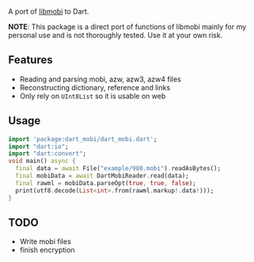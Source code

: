 A port of [libmobi](https://github.com/bfabiszewski/libmobi) to Dart.

**NOTE**: This package is a direct port of functions of libmobi mainly for my personal use and is not thoroughly tested. Use it at your own risk.

## Features

* Reading and parsing mobi, azw, azw3, azw4 files
* Reconstructing dictionary, reference and links
* Only rely on `UInt8List` so it is usable on web

## Usage

```dart
import 'package:dart_mobi/dart_mobi.dart';
import "dart:io";
import "dart:convert";
void main() async {
  final data = await File("example/980.mobi").readAsBytes();
  final mobiData = await DartMobiReader.read(data);
  final rawml = mobiData.parseOpt(true, true, false);
  print(utf8.decode(List<int>.from(rawml.markup!.data!)));
}
```

## TODO

* Write mobi files
* finish encryption